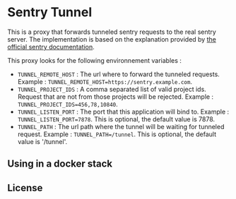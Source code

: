 # Sentry Tunnel

This is a proxy that forwards tunneled sentry requests to the real sentry server.
The implementation is based on the explanation provided by [the official sentry documentation](https://docs.sentry.io/platforms/javascript/troubleshooting/#using-the-tunnel-option).

This proxy looks for the following environnement variables : 

* `TUNNEL_REMOTE_HOST` : The url where to forward the tunneled requests. Example : `TUNNEL_REMOTE_HOST=https://sentry.example.com`.
* `TUNNEL_PROJECT_IDS` : A comma separated list of valid project ids. Request that are not from those projects will be rejected. Example : `TUNNEL_PROJECT_IDS=456,78,10840`.
* `TUNNEL_LISTEN_PORT` : The port that this application will bind to. Example : `TUNNEL_LISTEN_PORT=7878`. This is optional, the default value is 7878.
* `TUNNEL_PATH` : The url path where the tunnel will be waiting for tunneled request. Example : `TUNNEL_PATH=/tunnel`. This is optional, the default value is '/tunnel'.



## Using in a docker stack

## License
